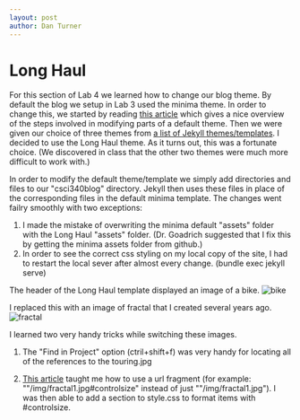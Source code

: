 ```yaml
---
layout: post
author: Dan Turner
---
```

# Long Haul

For this section of Lab 4 we learned how to change our blog theme. By default the blog we setup in Lab 3 used the minima theme. In order to change this, we started by reading [this article](https://jekyllrb.com/docs/themes/#overriding-theme-defaults) which gives a nice overview of the steps involved in modifying parts of a default theme. Then we were given our choice of three themes from [a list of Jekyll themes/templates](https://www.wowthemes.net/jekyll-themes-templates/). I decided to use the Long Haul theme. As it turns out, this was a fortunate choice. (We discovered in class that the other two themes were much more difficult to work with.)

In order to modify the default theme/template we simply add directories and files to our "csci340blog" directory. Jekyll then uses these files in place of the corresponding files in the default minima template. The changes went failry smoothly with two exceptions:
1. I made the mistake of overwriting the minima default "assets" folder with the Long Haul "assets" folder. (Dr. Goadrich suggested that I fix this by getting the minima assets folder from github.)
2. In order to see the correct css styling on my local copy of the site, I had to restart the local sever after almost every change.  (bundle exec jekyll serve)

The header of the Long Haul template displayed an image of a bike.
![bike](../../../assets/img/touring.jpg#controlsize)

I replaced this with an image of fractal that I created several years ago.
![fractal](../../../assets/img/fractal1.jpg#controlsize)

I learned two very handy tricks while switching these images.
1. The "Find in Project" option (ctril+shift+f) was very handy for locating all of the references to the touring.jpg

2. [This article](https://www.xaprb.com/blog/how-to-style-images-with-markdown/) taught me how to use a url fragment (for example: ""/img/fractal1.jpg#controlsize" instead of just ""/img/fractal1.jpg"). I was then able to add a section to style.css to format items with #controlsize.
